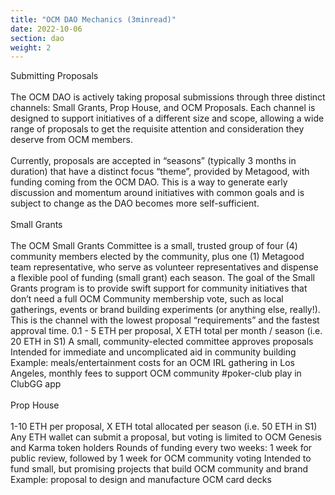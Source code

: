 ```yaml
---
title: "OCM DAO Mechanics (3minread)"
date: 2022-10-06
section: dao
weight: 2
---
```


Submitting Proposals
\
\
The OCM DAO is actively taking proposal submissions through three distinct channels: Small Grants, Prop House, and OCM Proposals. Each channel is designed to support initiatives of a different size and scope, allowing a wide range of proposals to get the requisite attention and consideration they deserve from OCM members.
\
\
Currently, proposals are accepted in “seasons” (typically 3 months in duration) that have a distinct focus “theme”, provided by Metagood, with funding coming from the OCM DAO. This is a way to generate early discussion and momentum around initiatives with common goals and is subject to change as the DAO becomes more self-sufficient.
\
\
Small Grants 
\
\
The OCM Small Grants Committee is a small, trusted group of four (4) community members elected by the community, plus one (1) Metagood team representative, who serve as volunteer representatives and dispense a flexible pool of funding (small grant) each season. The goal of the Small Grants program is to provide swift support for community initiatives that don’t need a full OCM Community membership vote, such as local gatherings, events or brand building experiments (or anything else, really!). This is the channel with the lowest proposal “requirements” and the fastest approval time.
0.1 - 5 ETH per proposal, X ETH total per month / season (i.e. 20 ETH in S1) 
A small, community-elected committee approves proposals 
Intended for immediate and uncomplicated aid in community building 
Example: meals/entertainment costs for an OCM IRL gathering in Los Angeles, monthly fees to support OCM community #poker-club play in ClubGG app
\
\
Prop House
\
\
1-10 ETH per proposal, X ETH total allocated per season (i.e. 50 ETH in S1) 
Any ETH wallet can submit a proposal, but voting is limited to OCM Genesis and Karma token holders 
Rounds of funding every two weeks: 1 week for public review, followed by 1 week for OCM community voting 
Intended to fund small, but promising projects that build OCM community and brand 
Example: proposal to design and manufacture OCM card decks
